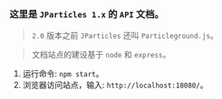 ### 这里是 `JParticles 1.x` 的 `API` 文档。

> `2.0` 版本之前 `JParticles` 还叫 `Particleground.js`。

> 文档站点的建设基于 `node` 和 `express`。

1. 运行命令: `npm start`。
1. 浏览器访问站点，输入: `http://localhost:18080/`。